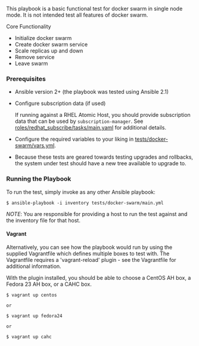 This playbook is a basic functional test for docker swarm in single node mode.
It is not intended test all features of docker swarm.

Core Functionality
- Initialize docker swarm
- Create docker swarm service
- Scale replicas up and down
- Remove service
- Leave swarm

### Prerequisites
  - Ansible version 2+ (the playbook was tested using Ansible 2.1)

  - Configure subscription data (if used)

    If running against a RHEL Atomic Host, you should provide subscription
    data that can be used by `subscription-manager`.  See
    [roles/redhat_subscribe/tasks/main.yaml](roles/redhat_subscribe/tasks/main.yaml)
    for additional details.

  - Configure the required variables to your liking in [tests/docker-swarm/vars.yml](tests/docker-swarm/vars.yml).

  - Because these tests are geared towards testing upgrades and rollbacks,
    the system under test should have a new tree available to upgrade to.

### Running the Playbook

To run the test, simply invoke as any other Ansible playbook:

```
$ ansible-playbook -i inventory tests/docker-swarm/main.yml
```

*NOTE*: You are responsible for providing a host to run the test against and the
inventory file for that host.

#### Vagrant

Alternatively, you can see how the playbook would run by using the supplied
Vagrantfile which defines multiple boxes to test with. The Vagrantfile
requires a 'vagrant-reload' plugin - see the Vagrantfile for additional
information.

With the plugin installed, you should be able to choose a CentOS AH box, a
Fedora 23 AH box, or a CAHC box.

```
$ vagrant up centos

or

$ vagrant up fedora24

or

$ vagrant up cahc
```

